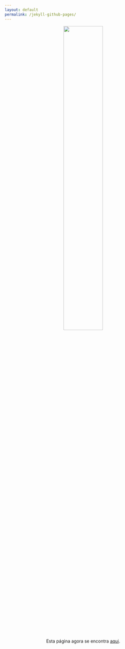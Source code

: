 ```yaml
---
layout: default
permalink: /jekyll-github-pages/
---
```


<div align="center">
  <img width="50%" height="50%" src="https://http.cat/302" />
</div>
<p style="text-align: center;">Esta página agora se encontra <a href="{{site.baseUrl}}/framework/2016/03/27/jekyll-github-pages.html">aqui</a>.</p>